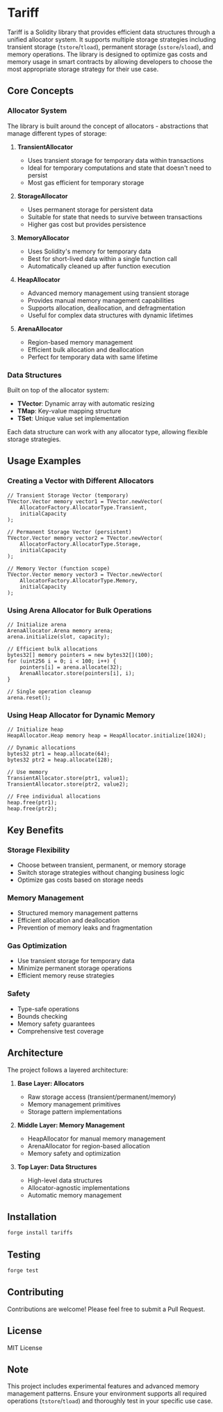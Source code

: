 # Tariff

Tariff is a Solidity library that provides efficient data structures through a unified allocator system. It supports multiple storage strategies including transient storage (`tstore`/`tload`), permanent storage (`sstore`/`sload`), and memory operations. The library is designed to optimize gas costs and memory usage in smart contracts by allowing developers to choose the most appropriate storage strategy for their use case.

## Core Concepts

### Allocator System
The library is built around the concept of allocators - abstractions that manage different types of storage:

1. **TransientAllocator**
   - Uses transient storage for temporary data within transactions
   - Ideal for temporary computations and state that doesn't need to persist
   - Most gas efficient for temporary storage

2. **StorageAllocator**
   - Uses permanent storage for persistent data
   - Suitable for state that needs to survive between transactions
   - Higher gas cost but provides persistence

3. **MemoryAllocator**
   - Uses Solidity's memory for temporary data
   - Best for short-lived data within a single function call
   - Automatically cleaned up after function execution

4. **HeapAllocator**
   - Advanced memory management using transient storage
   - Provides manual memory management capabilities
   - Supports allocation, deallocation, and defragmentation
   - Useful for complex data structures with dynamic lifetimes

5. **ArenaAllocator**
   - Region-based memory management
   - Efficient bulk allocation and deallocation
   - Perfect for temporary data with same lifetime

### Data Structures
Built on top of the allocator system:

- **TVector**: Dynamic array with automatic resizing
- **TMap**: Key-value mapping structure
- **TSet**: Unique value set implementation

Each data structure can work with any allocator type, allowing flexible storage strategies.

## Usage Examples

### Creating a Vector with Different Allocators

```solidity
// Transient Storage Vector (temporary)
TVector.Vector memory vector1 = TVector.newVector(
    AllocatorFactory.AllocatorType.Transient,
    initialCapacity
);

// Permanent Storage Vector (persistent)
TVector.Vector memory vector2 = TVector.newVector(
    AllocatorFactory.AllocatorType.Storage,
    initialCapacity
);

// Memory Vector (function scope)
TVector.Vector memory vector3 = TVector.newVector(
    AllocatorFactory.AllocatorType.Memory,
    initialCapacity
);
```

### Using Arena Allocator for Bulk Operations
```solidity
// Initialize arena
ArenaAllocator.Arena memory arena;
arena.initialize(slot, capacity);

// Efficient bulk allocations
bytes32[] memory pointers = new bytes32[](100);
for (uint256 i = 0; i < 100; i++) {
    pointers[i] = arena.allocate(32);
    ArenaAllocator.store(pointers[i], i);
}

// Single operation cleanup
arena.reset();
```

### Using Heap Allocator for Dynamic Memory
```solidity
// Initialize heap
HeapAllocator.Heap memory heap = HeapAllocator.initialize(1024);

// Dynamic allocations
bytes32 ptr1 = heap.allocate(64);
bytes32 ptr2 = heap.allocate(128);

// Use memory
TransientAllocator.store(ptr1, value1);
TransientAllocator.store(ptr2, value2);

// Free individual allocations
heap.free(ptr1);
heap.free(ptr2);
```

## Key Benefits

### Storage Flexibility
- Choose between transient, permanent, or memory storage
- Switch storage strategies without changing business logic
- Optimize gas costs based on storage needs

### Memory Management
- Structured memory management patterns
- Efficient allocation and deallocation
- Prevention of memory leaks and fragmentation

### Gas Optimization
- Use transient storage for temporary data
- Minimize permanent storage operations
- Efficient memory reuse strategies

### Safety
- Type-safe operations
- Bounds checking
- Memory safety guarantees
- Comprehensive test coverage

## Architecture

The project follows a layered architecture:

1. **Base Layer: Allocators**
   - Raw storage access (transient/permanent/memory)
   - Memory management primitives
   - Storage pattern implementations

2. **Middle Layer: Memory Management**
   - HeapAllocator for manual memory management
   - ArenaAllocator for region-based allocation
   - Memory safety and optimization

3. **Top Layer: Data Structures**
   - High-level data structures
   - Allocator-agnostic implementations
   - Automatic memory management

## Installation

```bash
forge install tariffs
```

## Testing

```bash
forge test
```

## Contributing

Contributions are welcome! Please feel free to submit a Pull Request.

## License

MIT License

## Note

This project includes experimental features and advanced memory management patterns. Ensure your environment supports all required operations (`tstore`/`tload`) and thoroughly test in your specific use case.

